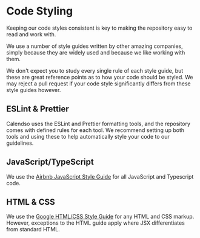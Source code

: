 # Code Styling
Keeping our code styles consistent is key to making the repository easy to read and work with.

We use a number of style guides written by other amazing companies, simply because they are widely used and because we like working with them.

We don't expect you to study every single rule of each style guide, but these are great reference points as to how your code should be styled. We may reject a pull request if your code style significantly differs from these style guides however.

## ESLint & Prettier
Calendso uses the ESLint and Prettier formatting tools, and the repository comes with defined rules for each tool. We recommend setting up both tools and using these to help automatically style your code to our guidelines.

## JavaScript/TypeScript
We use the [Airbnb JavaScript Style Guide](https://github.com/airbnb/javascript) for all JavaScript and Typescript code.

## HTML & CSS
We use the [Google HTML/CSS Style Guide](https://google.github.io/styleguide/htmlcssguide.html) for any HTML and CSS markup. However, exceptions to the HTML guide apply where JSX differentiates from standard HTML.